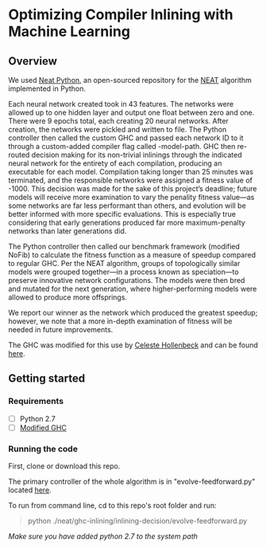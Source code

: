 # Optimizing Compiler Inlining with Machine Learning

## Overview
We used [Neat Python](https://github.com/CodeReclaimers/neat-python), an open-sourced repository for the [NEAT](https://neat-python.readthedocs.io/en/latest/index.html) algorithm implemented in Python.

Each neural network created took in 43 features. The networks were allowed up to one hidden layer and output one float between zero and one. There were 9 epochs total, each creating 20 neural networks. After creation, the networks were pickled and written to file. The Python controller then called the custom GHC and passed each network ID to it through a custom-added compiler flag called -model-path. GHC then re-routed decision making for its non-trivial inlinings through the indicated neural network for the entirety of each compilation, producing an executable for each model. Compilation taking longer than 25 minutes was terminated, and the responsible networks were assigned a fitness value of -1000. This decision was made for the sake of this project’s deadline; future models will receive more examination to vary the penality fitness value—as some networks are far less performant than others, and evolution will be better informed with more specific evaluations. This is especially true considering that early generations produced far more maximum-penalty networks than later generations did.

The Python controller then called our benchmark framework (modified NoFib) to calculate the fitness function as a measure of speedup compared to regular GHC. Per the NEAT algorithm, groups of topologically similar models were grouped together—in a process known as speciation—to preserve innovative network configurations. The models were then bred and mutated for the next generation, where higher-performing models were allowed to produce more offsprings. 

We report our winner as the network which produced the greatest speedup; however, we note that a more in-depth examination of fitness will be needed in future improvements.

The GHC was modified for this use by [Celeste Hollenbeck](https://github.com/CAHollenbeck) and can be found [here](https://github.com/CAHollenbeck/ghc-inlining-study/tree/project_debug_branch).

## Getting started
### Requirements
- [ ] Python 2.7
- [ ] [Modified GHC](https://github.com/CAHollenbeck/ghc-inlining-study/tree/project_debug_branch)

### Running the code
First, clone or download this repo.

The primary controller of the whole algorithm is in "evolve-feedforward.py" located [here](https://github.com/krit95/GHC_Inlining_GA_NN/tree/master/neat/ghc-inlining/inlining-decision). 

To run from command line, cd to this repo's root folder and run:
> python ./neat/ghc-inlining/inlining-decision/evolve-feedforward.py

*Make sure you have added python 2.7 to the system path*
